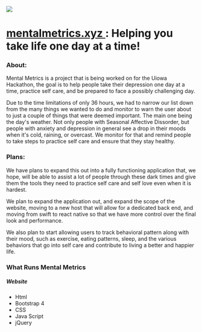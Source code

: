 
![](https://mentalmetrics.xyz/images/logo/selfcare.png)







# [ mentalmetrics.xyz ]( https://mentalmetrics.xyz/ "Website") : Helping you take life one day at a time!

### About:

Mental Metrics is a project that is being worked on for the Uiowa Hackathon, the goal is to help people take their depression one day at a time, practice self care, and be prepared to face a possibly challenging day.

Due to the time limitations of only 36 hours, we had to narrow our list down from the many things we wanted to do and monitor to warn the user about to just a couple of things that were deemed important. The main one being the day's weather. Not only people with Seasonal Affective Dissorder, but people with anxiety and depression in general see a drop in their moods when it's cold, raining, or overcast.  We monitor for that and remind people to take steps to practice self care and ensure that they stay healthy.

### Plans:

We have plans to expand this out into a fully functioning application that, we hope, will be able to assist a lot of people through these dark times and give them the tools they need to practice self care and self love even when it is hardest.

We plan to expand the application out, and expand the scope of the website, moving to a new host that will allow for a dedicated back end, and moving from swift to react native so that we have more control over the final look and performance.

We also plan to start allowing users to track behavioral pattern along with their mood, such as exercise, eating patterns, sleep, and the various behaviors that go into self care and contribute to living a better and happier life.

### What Runs Mental Metrics

##### Website
- Html
- Bootstrap 4
- CSS
- Java Script
- jQuery
